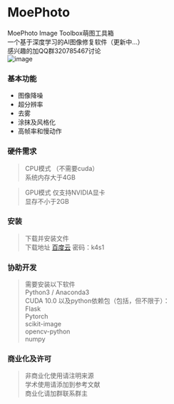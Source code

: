 # MoePhoto
MoePhoto Image Toolbox萌图工具箱  
一个基于深度学习的AI图像修复软件（更新中...）  
感兴趣的加QQ群320785467讨论  
![image](https://github.com/opteroncx/MoePhoto/blob/master/images/example1s.png)
### 基本功能
* 图像降噪
* 超分辨率
* 去雾
* 涂抹及风格化
* 高帧率和慢动作
### 硬件需求
> CPU模式 （不需要cuda）  
系统内存大于4GB  

> GPU模式
仅支持NVIDIA显卡  
显存不小于2GB  

### 安装
> 下载并安装文件  
下载地址 [百度云](http://pan.baidu.com/s/1W5DQTepe6jT6TGu4QFAPXg) 密码：k4s1  

### 协助开发
> 需要安装以下软件  
Python3 / Anaconda3  
CUDA 10.0 
以及python依赖包（包括，但不限于）：  
Flask  
Pytorch  
scikit-image  
opencv-python  
numpy  

### 商业化及许可
> 非商业化使用请注明来源  
学术使用请添加到参考文献  
商业化请加群联系群主  